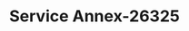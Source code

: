 ---
f_zip-code: 90502
f_state-code: CA
title: Service Annex-26325
f_phone: 310-518-6220
f_city-only: Torrance
f_address: 851 Sepulveda Boulevard Torrance
f_location-unique-id: '26325'
slug: service-annex-26325
updated-on: '2024-05-30T13:46:58.046Z'
created-on: '2024-05-30T13:36:59.803Z'
published-on: '2024-05-30T13:54:32.469Z'
f_city-state: cms/city/torrance-ca.md
f_company: cms/company/service-annex.md
f_state: cms/state/california.md
layout: '[payday-loan].html'
tags: payday-loan
---
